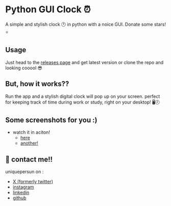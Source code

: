# Python GUI Clock :alarm_clock:
A simple and stylish clock :clock1: in python with a noice GUI. Donate some stars! :star:


## Usage
Just head to the [releases page](https://github.com/uniquepersun/python-gui-clock/releases) and get latest version or clone the repo and looking cooool :sunglasses:



## But, how it works??
Run the app and a stylish digital clock will pop up on your screen. perfect for keeping track of time during work or study, right on your desktop! :desktop_computer::clock8:


## Some screenshots for you :)
- watch it in aciton!
    - [here]()
    - [another!]()


## 🔗 contact me!!
uniquepersun on :
- [X (formerly twitter)](https://x.com/uniquepersun) <br>
- [instagram](https://instagram.com/uniquepersun) <br>
-  [linkedin](https://https://www.linkedin.com/in/abhay-tomar-53218530b)<br>
- [github](https://github.com/uniquepersun)<br>
  
